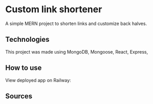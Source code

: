 # Custom link shortener

A simple MERN project to shorten links and customize back halves.

## Technologies

This project was made using MongoDB, Mongoose, React, Express,

## How to use

View deployed app on Railway:

## Sources
